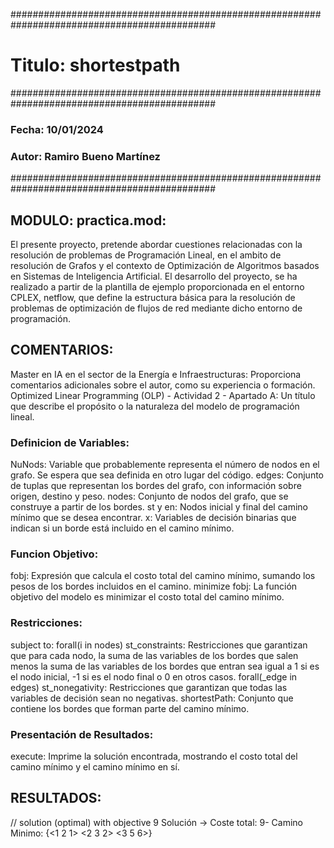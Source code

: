 #############################################################################################
# Titulo: shortestpath
#############################################################################################
### Fecha: 10/01/2024
### Autor: Ramiro Bueno Martínez
#############################################################################################
## MODULO: practica.mod: 
El presente proyecto, pretende abordar cuestiones relacionadas con la resolución de problemas de Programación Lineal, en el ambito de resolución de Grafos y el contexto de Optimización de Algoritmos basados en Sistemas de Inteligencia Artificial. El desarrollo del proyecto, se ha realizado a partir de la plantilla de ejemplo proporcionada en el entorno CPLEX, netflow, que define la estructura básica para la resolución de problemas de optimización de flujos de red mediante dicho entorno de programación.  
## COMENTARIOS: 
Master en IA en el sector de la Energía e Infraestructuras: Proporciona comentarios adicionales sobre el autor, como su experiencia o formación.
Optimized Linear Programming (OLP) - Actividad 2 - Apartado A: Un título que describe el propósito o la naturaleza del modelo de programación lineal.
### Definicion de Variables:
NuNods: Variable que probablemente representa el número de nodos en el grafo. Se espera que sea definida en otro lugar del código.
edges: Conjunto de tuplas que representan los bordes del grafo, con información sobre origen, destino y peso.
nodes: Conjunto de nodos del grafo, que se construye a partir de los bordes.
st y en: Nodos inicial y final del camino mínimo que se desea encontrar.
x: Variables de decisión binarias que indican si un borde está incluido en el camino mínimo.
### Funcion Objetivo:
fobj: Expresión que calcula el costo total del camino mínimo, sumando los pesos de los bordes incluidos en el camino.
minimize fobj: La función objetivo del modelo es minimizar el costo total del camino mínimo.
### Restricciones:

subject to:
forall(i in nodes) st_constraints: Restricciones que garantizan que para cada nodo, la suma de las variables de los bordes que salen menos la suma de las variables de los bordes que entran sea igual a 1 si es el nodo inicial, -1 si es el nodo final o 0 en otros casos.
forall(_edge in edges) st_nonegativity: Restricciones que garantizan que todas las variables de decisión sean no negativas.
shortestPath: Conjunto que contiene los bordes que forman parte del camino mínimo.
### Presentación de Resultados:
execute:
Imprime la solución encontrada, mostrando el costo total del camino mínimo y el camino mínimo en sí.

## RESULTADOS:

// solution (optimal) with objective 9
Solución -> Coste total: 9- Camino Minimo:  {<1 2 1> <2 3 2> <3 5 6>}

